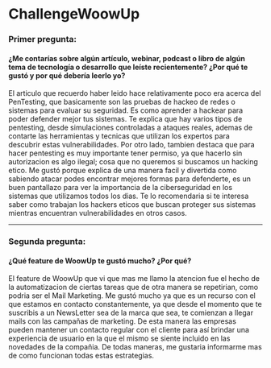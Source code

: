 # ChallengeWoowUp
### Primer pregunta:
#### ¿Me contarías sobre algún artículo, webinar, podcast o libro de algún tema de tecnología o desarrollo que leíste recientemente? ¿Por qué te gustó y por qué debería leerlo yo?

El articulo que recuerdo haber leido hace relativamente poco era acerca del PenTesting, que basicamente son las pruebas de hackeo de redes o sistemas para evaluar su seguridad. Es como aprender a hackear para poder defender mejor tus sistemas.
Te explica que hay varios tipos de pentesting, desde simulaciones controladas a ataques reales, ademas de contarte las herramientas y tecnicas que utilizan los expertos para descubrir estas vulnerabilidades. Por otro lado, tambien destaca que para hacer pentesting es muy importante tener permiso, ya que hacerlo sin autorizacion es algo ilegal; cosa que no queremos si buscamos un hacking etico.
Me gustó porque explica de una manera facil y divertida como sabiendo atacar podes encontrar mejores formas para defenderte, es un buen pantallazo para ver la importancia de la ciberseguridad en los sistemas que utilizamos todos los dias. Te lo recomendaria si te interesa saber como trabajan los hackers eticos que buscan proteger sus sistemas mientras encuentran vulnerabilidades en otros casos.

---
### Segunda pregunta:
#### ¿Qué feature de WoowUp te gustó mucho? ¿Por qué?

El feature de WoowUp que vi que mas me llamo la atencion fue el hecho de la automatizacion de ciertas tareas que de otra manera se repetirian, como podria ser el Mail Marketing.
Me gustó mucho ya que es un recurso con el que estamos en contacto constantemente, ya que desde el momento que te suscribis a un NewsLetter sea de la marca que sea, te comienzan a llegar mails con las campañas de marketing. De esta manera las empresas pueden mantener un contacto regular con el cliente para así brindar una experiencia de usuario en la que el mismo se siente incluido en las novedades de la compañia. De todas maneras, me gustaria informarme mas de como funcionan todas estas estrategias.

